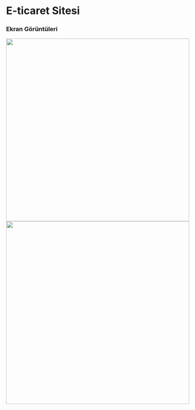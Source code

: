 # E-ticaret Sitesi

### Ekran Görüntüleri

<img src="https://media.giphy.com/media/4BaOeUhdXlIBGeDBpE/giphy.gif" width="500"  />
<img src="https://media.giphy.com/media/jZk4bo6td4MqPtjMCb/giphy.gif" width="500"  />

